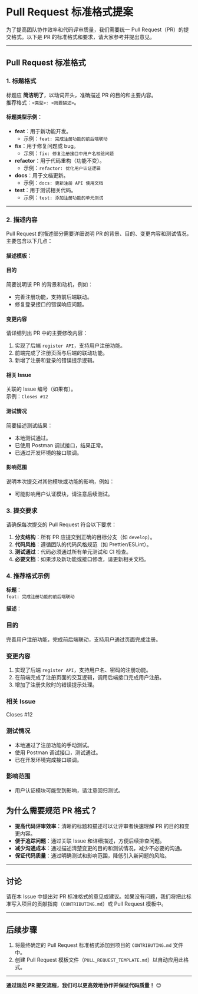 # Pull Request 标准格式提案

为了提高团队协作效率和代码评审质量，我们需要统一 Pull Request（PR）的提交格式。以下是 PR 的标准格式和要求，请大家参考并提出意见。

---

## **Pull Request 标准格式**

### **1. 标题格式**
标题应 **简洁明了**，以动词开头，准确描述 PR 的目的和主要内容。  
推荐格式：`<类型>: <简要描述>`。

#### **标题类型示例**：
- **feat**：用于新功能开发。
  - 示例：`feat: 完成注册功能的前后端联动`
- **fix**：用于修复问题或 bug。
  - 示例：`fix: 修复注册接口中用户名校验问题`
- **refactor**：用于代码重构（功能不变）。
  - 示例：`refactor: 优化用户认证逻辑`
- **docs**：用于文档更新。
  - 示例：`docs: 更新注册 API 使用文档`
- **test**：用于测试相关代码。
  - 示例：`test: 添加注册功能的单元测试`

---

### **2. 描述内容**
Pull Request 的描述部分需要详细说明 PR 的背景、目的、变更内容和测试情况，主要包含以下几点：

#### **描述模板**：


#### 目的
简要说明该 PR 的背景和动机，例如：
- 完善注册功能，支持前后端联动。
- 修复登录接口的错误响应问题。

#### 变更内容
请详细列出 PR 中的主要修改内容：
1. 实现了后端 `register API`，支持用户注册功能。
2. 前端完成了注册页面与后端的联动功能。
3. 新增了注册和登录的错误提示逻辑。

#### 相关 Issue
关联的 Issue 编号（如果有）。  
示例：`Closes #12`

#### 测试情况
简要描述测试结果：
- 本地测试通过。
- 已使用 Postman 调试接口，结果正常。
- 已通过开发环境的接口联调。

#### 影响范围
说明本次提交对其他模块或功能的影响，例如：
- 可能影响用户认证模块，请注意后续测试。


### **3. 提交要求**
请确保每次提交的 Pull Request 符合以下要求：

1. **分支结构**：所有 PR 应提交到正确的目标分支（如 `develop`）。
2. **代码风格**：遵循团队的代码风格规范（如 Prettier/ESLint）。
3. **测试通过**：代码必须通过所有单元测试和 CI 检查。
4. **必要文档**：如果涉及新功能或接口修改，请更新相关文档。

### **4. 推荐格式示例**

**标题**：  
`feat: 完成注册功能的前后端联动`

**描述**：


### 目的
完善用户注册功能，完成前后端联动，支持用户通过页面完成注册。

### 变更内容
1. 实现了后端 `register API`，支持用户名、密码的注册功能。
2. 在前端完成了注册页面的交互逻辑，调用后端接口完成用户注册。
3. 增加了注册失败时的错误提示处理。

### 相关 Issue
Closes #12

### 测试情况
- 本地通过了注册功能的手动测试。
- 使用 Postman 调试接口，测试通过。
- 已在开发环境完成接口联调。

### 影响范围
- 用户认证模块可能受到影响，请注意回归测试。


## **为什么需要规范 PR 格式？**
- **提高代码评审效率**：清晰的标题和描述可以让评审者快速理解 PR 的目的和变更内容。
- **便于追踪问题**：通过关联 Issue 和详细描述，方便后续排查问题。
- **减少沟通成本**：通过描述清楚变更的目的和测试情况，减少不必要的沟通。
- **保证代码质量**：通过明确测试和影响范围，降低引入新问题的风险。

---

## **讨论**
请在本 Issue 中提出对 PR 标准格式的意见或建议。如果没有问题，我们将把此标准写入项目的贡献指南（`CONTRIBUTING.md`）或 Pull Request 模板中。

---

## **后续步骤**
1. 将最终确定的 Pull Request 标准格式添加到项目的 `CONTRIBUTING.md` 文件中。
2. 创建 Pull Request 模板文件（`PULL_REQUEST_TEMPLATE.md`）以自动应用此格式。

---


**通过规范 PR 提交流程，我们可以更高效地协作并保证代码质量！** 😊
